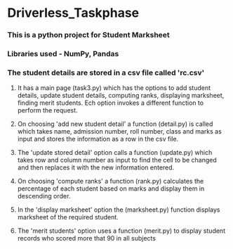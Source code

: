 # Driverless_Taskphase

### This is a python project for Student Marksheet

### Libraries used - NumPy, Pandas

### The student details are stored in a csv file called 'rc.csv'

1. It has a main page (task3.py) which has the options to add student details, update student details, computing ranks, displaying marksheet, finding merit students. Ech option invokes a different function to perform the request.

2. On choosing 'add new student detail' a function (detail.py) is called which takes name, admission number, roll number, class and marks as input and stores the information as a row in the csv file.

3. The 'update stored detail' option calls a function (update.py) which takes row and column number as input to find the cell to be changed and then replaces it with the new information entered.

4. On choosing 'compute ranks' a function (rank.py) calculates the percentage of each student based on marks and display them in descending order.

5. In the 'display marksheet' option the (marksheet.py) function displays marksheet of the required student.

6. The 'merit students' option uses a function (merit.py) to display student records who scored more that 90 in all subjects
